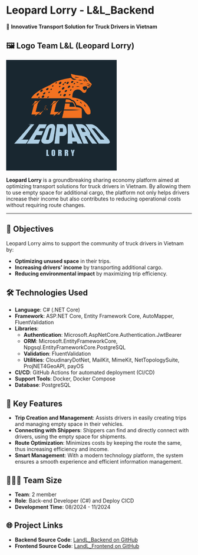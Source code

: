 # Leopard Lorry - L&L_Backend
🚛 **Innovative Transport Solution for Truck Drivers in Vietnam**

## 🖼️ Logo Team L&L (Leopard Lorry)
<img src="./server/Note/logo-LL.jpg" alt="Leopard Lorry Screenshot" width="300">

**Leopard Lorry** is a groundbreaking sharing economy platform aimed at optimizing transport solutions for truck drivers in Vietnam. By allowing them to use empty space for additional cargo, the platform not only helps drivers increase their income but also contributes to reducing operational costs without requiring route changes.

---

## 🌟 Objectives
Leopard Lorry aims to support the community of truck drivers in Vietnam by:

- **Optimizing unused space** in their trips.
- **Increasing drivers' income** by transporting additional cargo.
- **Reducing environmental impact** by maximizing trip efficiency.

## 🛠️ Technologies Used

- **Language**: C# (.NET Core)
- **Framework**: ASP.NET Core, Entity Framework Core, AutoMapper, FluentValidation
- **Libraries**:
  - **Authentication**: Microsoft.AspNetCore.Authentication.JwtBearer
  - **ORM**: Microsoft.EntityFrameworkCore, Npgsql.EntityFrameworkCore.PostgreSQL
  - **Validation**: FluentValidation
  - **Utilities**: CloudinaryDotNet, MailKit, MimeKit, NetTopologySuite, ProjNET4GeoAPI, payOS
- **CI/CD**: GitHub Actions for automated deployment (CI/CD)
- **Support Tools**: Docker, Docker Compose
- **Database**: PostgreSQL

## 🚀 Key Features
- **Trip Creation and Management**: Assists drivers in easily creating trips and managing empty space in their vehicles.
- **Connecting with Shippers**: Shippers can find and directly connect with drivers, using the empty space for shipments.
- **Route Optimization**: Minimizes costs by keeping the route the same, thus increasing efficiency and income.
- **Smart Management**: With a modern technology platform, the system ensures a smooth experience and efficient information management.

## 🧑‍🤝‍🧑 Team Size
- **Team**: 2 member
- **Role**: Back-end Developer (C#) and Deploy CICD
- **Development Time**: 08/2024 - 11/2024

## 🌐 Project Links
- **Backend Source Code**: [LandL_Backend on GitHub](https://github.com/NguyenNgoThanhNha/LandL_Backend)
- **Frontend Source Code**: [LandL_Frontend on GitHub](https://github.com/NguyenNgoThanhNha/LandL_Frontend)